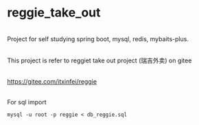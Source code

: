 # reggie_take_out
<br />Project for self studying spring boot, mysql, redis, mybaits-plus.

<br />This project is refer to reggiet take out project (瑞吉外卖) on gitee

<br />https://gitee.com/itxinfei/reggie

<br />For sql import 

```
mysql -u root -p reggie < db_reggie.sql
```
